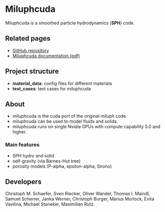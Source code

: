 # Miluphcuda

Miluphcuda is a smoothed particle hydrodynamics (**SPH**) 
code.

## Related pages

* [GitHub repository](https://github.com/christophmschaefer/miluphcuda)
* [Miluphcuda documentation (pdf)](miluphcuda_documentation.pdf)

## Project structure

* **material_data**: config files for different materials
* **test_cases**: test cases for miluphcuda

## About

* miluphcuda is the cuda port of the original miluph code.
* miluphcuda can be used to model fluids and solids. 
* miluphcuda runs on single Nvidia GPUs with compute capability 5.0 and higher.


### Main features

* SPH hydro and solid
* self-gravity (via Barnes-Hut tree)
* porosity models (P-alpha, epsilon-alpha, Sirono)


## Developers

Christoph M. Schaefer,
Sven Riecker,
Oliver Wandel,
Thomas I. Maindl,
Samuel Scherrer,
Janka Werner,
Christoph Burger,
Marius Morlock,
Evita Vavilina,
Michael Staneker,
Maximilian Rutz.
